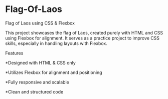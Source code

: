 # Flag-Of-Laos
Flag of Laos using CSS & Flexbox

This project showcases the flag of Laos, created purely with HTML and CSS using Flexbox for alignment. It serves as a practice project to improve CSS skills, especially in handling layouts with Flexbox.

Features

*Designed with HTML & CSS only

*Utilizes Flexbox for alignment and positioning

*Fully responsive and scalable

*Clean and structured code
